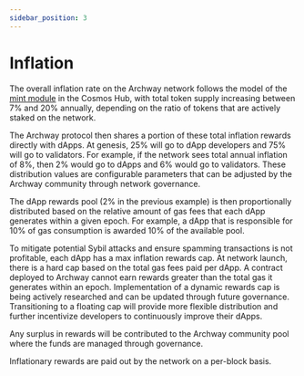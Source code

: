 ```yaml
---
sidebar_position: 3
---
```


# Inflation

The overall inflation rate on the Archway network follows the model of the [mint module](https://github.com/gavinly/CosmosParametersWiki/blob/master/Mint.md) in the Cosmos Hub, with total token supply increasing between 7% and 20% annually, depending on the ratio of tokens that are actively staked on the network.

The Archway protocol then shares a portion of these total inflation rewards directly with dApps. At genesis, 25% will go to dApp developers and 75% will go to validators. For example, if the network sees total annual inflation of 8%, then 2% would go to dApps and 6% would go to validators. These distribution values are configurable parameters that can be adjusted by the Archway community through network governance.

The dApp rewards pool (2% in the previous example) is then proportionally distributed based on the relative amount of gas fees that each dApp generates within a given epoch. For example, a dApp that is responsible for 10% of gas consumption is awarded 10% of the available pool.

To mitigate potential Sybil attacks and ensure spamming transactions is not profitable, each dApp has a max inflation rewards cap. At network launch, there is a hard cap based on the total gas fees paid per dApp. A contract deployed to Archway cannot earn rewards greater than the total gas it generates within an epoch. Implementation of a dynamic rewards cap is being actively researched and can be updated through future governance. Transitioning to a floating cap will provide more flexible distribution and further incentivize developers to continuously improve their dApps.

Any surplus in rewards will be contributed to the Archway community pool where the funds are managed through governance.

Inflationary rewards are paid out by the network on a per-block basis.

